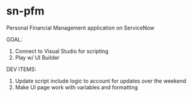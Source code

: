 # sn-pfm
Personal Financial Management application on ServiceNow

GOAL:
1. Connect to Visual Studio for scripting
2. Play w/ UI Builder

DEV ITEMS:
1. Update script include logic to account for updates over the weekend
2. Make UI page work with variables and formatting
